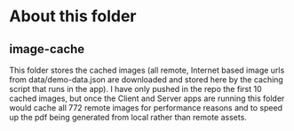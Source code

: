 # About this folder

## image-cache

This folder stores the cached images (all remote, Internet based image urls from data/demo-data.json are downloaded and stored here by the caching script that runs in the app). I have only pushed in the repo the first 10 cached images, but once the Client and Server apps are running this folder would cache all 772 remote images for performance reasons and to speed up the pdf being generated from local rather than remote assets.
